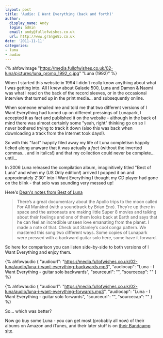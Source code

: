 ```yaml
---
layout: post
title: 'Audio: I Want Everything (back and forth)'
author:
  display_name: Andy
  login: admin
  email: andy@fullofwishes.co.uk
  url: http://www.grange85.co.uk
date: '2011-11-11'
categories:
- luna
- audio
---
```


{% ahfowimage "https://media.fullofwishes.co.uk/02-luna/pictures/luna_promo_1992_c.jpg" "Luna (1992)" %}

When I started this website in 1994 I didn't really know anything about what I was getting into. All I knew about Galaxie 500, Luna and Damon & Naomi was what I read on the back of the record sleeves, or in the occasional interview that turned up in the print media... and subsequently online.

When someone emailed me and told me that two different versions of I Want Everything had turned up on different pressings of Lunapark, I accepted it as fact and published it on the website - although in the back of mind there was almost certainly some "yeah, right" thinking go on so I never bothered trying to track it down (also this was back when downloading a track from the Internet took days!).

So with this "fact" happily filed away my life of Luna completism happily ticked along unaware that it was actually a _fact_ (without the inverted commas... and in italics!) and that my collection could never be complete... until...

In 2006 Luna released the compilation album, imaginitively titled "Best of Luna" and when my (US Only edition!) arrived I popped it on and approximately 2'30" into I Want Everything I thought my CD player had gone on the blink - that solo was sounding very messed up!

Here's [Dean's notes from Best of Luna](/2008/02/08/best-of-luna-sleeve-notes/)

> There’s a great documentary about the Apollo trips to the moon called For All Mankind (with a soundtrack by Brian Eno). They’re up there in space and the astronauts are making little Super 8 movies and talking about their feelings and one of them looks back at Earth and says that he can feel an incredible unseen love emanating from the planet. I made a note of that. Check out Stanley’s cool conga pattern. We mastered this song two different ways. Some copies of Lunapark were pressed with a backward guitar solo here, some have it forward.

So here for comparison you can listen side-by-side to both versions of I Want Everything and enjoy them.

{% ahfowaudio {
	"audiourl": "https://media.fullofwishes.co.uk/02-luna/audio/luna-i-want-everything-backwards.mp3",
	"audiocap": "Luna - I Want Everything - guitar solo backwards",
	"sourceurl": "",
	"sourcecap": ""
	} %}

{% ahfowaudio {
	"audiourl": "https://media.fullofwishes.co.uk/02-luna/audio/luna-i-want-everything-forwards.mp3",
	"audiocap": "Luna - I Want Everything - guitar solo forwards",
	"sourceurl": "",
	"sourcecap": ""
	} %}

So... which was better?

Now go buy some Luna - you can get most (probably all now) of their albums on Amazon and iTunes, and their later stuff is on [their Bandcamp site](http://luna.bandcamp.com/).
